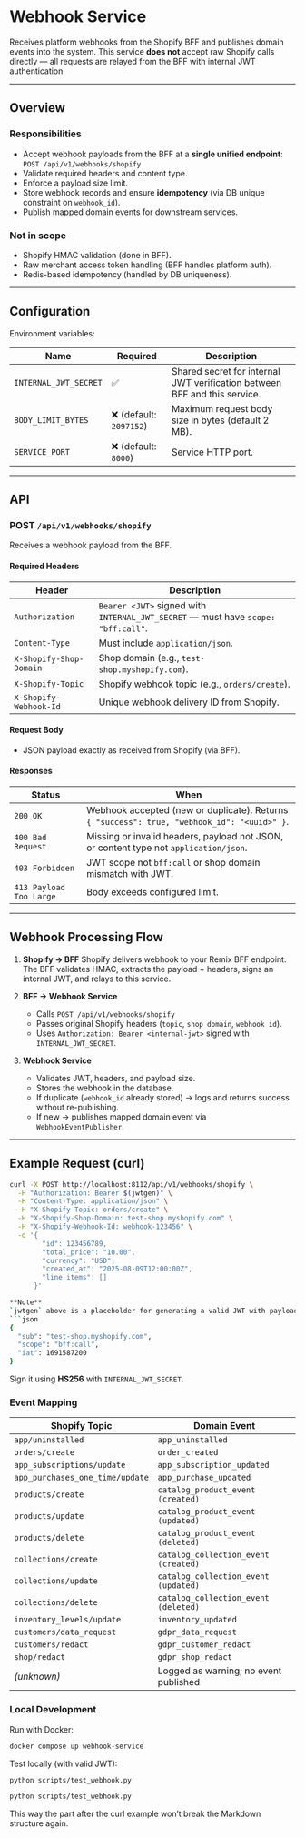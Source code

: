 # Webhook Service

Receives platform webhooks from the Shopify BFF and publishes domain events into the system.
This service **does not** accept raw Shopify calls directly — all requests are relayed from the BFF with internal JWT authentication.

---

## Overview

### Responsibilities
- Accept webhook payloads from the BFF at a **single unified endpoint**:
  `POST /api/v1/webhooks/shopify`
- Validate required headers and content type.
- Enforce a payload size limit.
- Store webhook records and ensure **idempotency** (via DB unique constraint on `webhook_id`).
- Publish mapped domain events for downstream services.

### Not in scope
- Shopify HMAC validation (done in BFF).
- Raw merchant access token handling (BFF handles platform auth).
- Redis-based idempotency (handled by DB uniqueness).

---

## Configuration

Environment variables:

| Name | Required | Description |
|------|----------|-------------|
| `INTERNAL_JWT_SECRET` | ✅ | Shared secret for internal JWT verification between BFF and this service. |
| `BODY_LIMIT_BYTES` | ❌ (default: `2097152`) | Maximum request body size in bytes (default 2 MB). |
| `SERVICE_PORT` | ❌ (default: `8000`) | Service HTTP port. |

---

## API

### **POST** `/api/v1/webhooks/shopify`

Receives a webhook payload from the BFF.

#### Required Headers
| Header | Description |
|--------|-------------|
| `Authorization` | `Bearer <JWT>` signed with `INTERNAL_JWT_SECRET` — must have `scope: "bff:call"`. |
| `Content-Type` | Must include `application/json`. |
| `X-Shopify-Shop-Domain` | Shop domain (e.g., `test-shop.myshopify.com`). |
| `X-Shopify-Topic` | Shopify webhook topic (e.g., `orders/create`). |
| `X-Shopify-Webhook-Id` | Unique webhook delivery ID from Shopify. |

#### Request Body
- JSON payload exactly as received from Shopify (via BFF).

#### Responses
| Status | When |
|--------|------|
| `200 OK` | Webhook accepted (new or duplicate). Returns `{ "success": true, "webhook_id": "<uuid>" }`. |
| `400 Bad Request` | Missing or invalid headers, payload not JSON, or content type not `application/json`. |
| `403 Forbidden` | JWT scope not `bff:call` or shop domain mismatch with JWT. |
| `413 Payload Too Large` | Body exceeds configured limit. |

---

## Webhook Processing Flow

1. **Shopify → BFF**
   Shopify delivers webhook to your Remix BFF endpoint.
   The BFF validates HMAC, extracts the payload + headers, signs an internal JWT, and relays to this service.

2. **BFF → Webhook Service**
   - Calls `POST /api/v1/webhooks/shopify`
   - Passes original Shopify headers (`topic`, `shop domain`, `webhook id`).
   - Uses `Authorization: Bearer <internal-jwt>` signed with `INTERNAL_JWT_SECRET`.

3. **Webhook Service**
   - Validates JWT, headers, and payload size.
   - Stores the webhook in the database.
   - If duplicate (`webhook_id` already stored) → logs and returns success without re-publishing.
   - If new → publishes mapped domain event via `WebhookEventPublisher`.

---

## Example Request (curl)

```bash
curl -X POST http://localhost:8112/api/v1/webhooks/shopify \
  -H "Authorization: Bearer $(jwtgen)" \
  -H "Content-Type: application/json" \
  -H "X-Shopify-Topic: orders/create" \
  -H "X-Shopify-Shop-Domain: test-shop.myshopify.com" \
  -H "X-Shopify-Webhook-Id: webhook-123456" \
  -d '{
        "id": 123456789,
        "total_price": "10.00",
        "currency": "USD",
        "created_at": "2025-08-09T12:00:00Z",
        "line_items": []
      }'

**Note**
`jwtgen` above is a placeholder for generating a valid JWT with payload:
```json
{
  "sub": "test-shop.myshopify.com",
  "scope": "bff:call",
  "iat": 1691587200
}
```

Sign it using **HS256** with `INTERNAL_JWT_SECRET`.

### Event Mapping

| Shopify Topic                       | Domain Event                         |
|------------------------------------|--------------------------------------|
| `app/uninstalled`                  | `app_uninstalled`                    |
| `orders/create`                    | `order_created`                      |
| `app_subscriptions/update`         | `app_subscription_updated`           |
| `app_purchases_one_time/update`    | `app_purchase_updated`               |
| `products/create`                  | `catalog_product_event (created)`    |
| `products/update`                  | `catalog_product_event (updated)`    |
| `products/delete`                  | `catalog_product_event (deleted)`    |
| `collections/create`               | `catalog_collection_event (created)` |
| `collections/update`               | `catalog_collection_event (updated)` |
| `collections/delete`               | `catalog_collection_event (deleted)` |
| `inventory_levels/update`          | `inventory_updated`                  |
| `customers/data_request`           | `gdpr_data_request`                  |
| `customers/redact`                 | `gdpr_customer_redact`               |
| `shop/redact`                      | `gdpr_shop_redact`                   |
| *(unknown)*                        | Logged as warning; no event published |

### Local Development

Run with Docker:
```bash
docker compose up webhook-service
```

Test locally (with valid JWT):

```bash
python scripts/test_webhook.py
```

```bash
python scripts/test_webhook.py
```
This way the part after the curl example won’t break the Markdown structure again.
